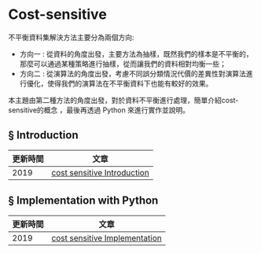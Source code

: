 # Cost-sensitive

不平衡資料集解決方法主要分為兩個方向:

- 方向一 : 從資料的角度出發，主要方法為抽樣，既然我們的樣本是不平衡的，那麼可以通過某種策略進行抽樣，從而讓我們的資料相對均衡一些；
- 方向二 : 從演算法的角度出發，考慮不同誤分類情況代價的差異性對演算法進行優化，使得我們的演算法在不平衡資料下也能有較好的效果。

本主題由第二種方法的角度出發，對於資料不平衡進行處理，簡單介紹cost-sensitive的概念 ，最後再透過 Python 來進行實作並說明。


## § Introduction
|更新時間|文章|
|---|---|
|2019|[cost sensitive Introduction](https://github.com/wutsungyu/Cost-Sensitive/blob/master/introduction.md)|

## § Implementation with Python

|更新時間|文章|
|---|---|
|2019|[cost sensitive Implementation](https://github.com/wutsungyu/Cost-Sensitive/blob/master/implementation%20with%20python.md)|
